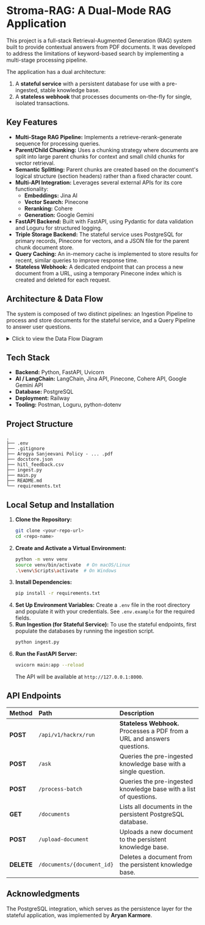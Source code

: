 # Stroma-RAG: A Dual-Mode RAG Application

This project is a full-stack Retrieval-Augmented Generation (RAG) system built to provide contextual answers from PDF documents. It was developed to address the limitations of keyword-based search by implementing a multi-stage processing pipeline.

The application has a dual architecture:
1.  A **stateful service** with a persistent database for use with a pre-ingested, stable knowledge base.
2.  A **stateless webhook** that processes documents on-the-fly for single, isolated transactions.

## Key Features

* **Multi-Stage RAG Pipeline:** Implements a retrieve-rerank-generate sequence for processing queries.
* **Parent/Child Chunking:** Uses a chunking strategy where documents are split into large parent chunks for context and small child chunks for vector retrieval.
* **Semantic Splitting:** Parent chunks are created based on the document's logical structure (section headers) rather than a fixed character count.
* **Multi-API Integration:** Leverages several external APIs for its core functionality:
    * **Embeddings:** Jina AI
    * **Vector Search:** Pinecone
    * **Reranking:** Cohere
    * **Generation:** Google Gemini
* **FastAPI Backend:** Built with FastAPI, using Pydantic for data validation and Loguru for structured logging.
* **Triple Storage Backend:** The stateful service uses PostgreSQL for primary records, Pinecone for vectors, and a JSON file for the parent chunk document store.
* **Query Caching:** An in-memory cache is implemented to store results for recent, similar queries to improve response time.
* **Stateless Webhook:** A dedicated endpoint that can process a new document from a URL, using a temporary Pinecone index which is created and deleted for each request.

## Architecture & Data Flow

The system is composed of two distinct pipelines: an Ingestion Pipeline to process and store documents for the stateful service, and a Query Pipeline to answer user questions.

<details>
<summary>Click to view the Data Flow Diagram</summary>

```mermaid
graph TD
    subgraph Ingestion Pipeline
        A[Upload Document] --> B(Chunking);
        B --> C(Embed Child Chunks);
        B --> D(Store Parent Chunks);
        B --> E(Store Document Metadata);
        C --> F[(Vector DB - Pinecone)];
        D --> H{{docstore.json}};
        E --> G[(Relational DB - PostgreSQL)];
    end

    subgraph Query Pipeline
        Q1[User Query] --> Q2(Embed Query);
        Q2 --> Q3(Vector Search for Child Chunks);
        Q3 --> Q4(Retrieve Parent Chunks);
        Q4 --> Q5(Rerank Parent Chunks);
        Q5 --> Q6(Build Prompt);
        Q6 --> Q7[LLM Response];
    end
```
</details>

## Tech Stack

* **Backend:** Python, FastAPI, Uvicorn
* **AI / LangChain:** LangChain, Jina API, Pinecone, Cohere API, Google Gemini API
* **Database:** PostgreSQL
* **Deployment:** Railway
* **Tooling:** Postman, Loguru, python-dotenv

## Project Structure

```
.
├── .env
├── .gitignore
├── Arogya Sanjeevani Policy - ... .pdf
├── docstore.json
├── hitl_feedback.csv
├── ingest.py
├── main.py
├── README.md
└── requirements.txt
```

## Local Setup and Installation

1.  **Clone the Repository:**
    ```bash
    git clone <your-repo-url>
    cd <repo-name>
    ```
2.  **Create and Activate a Virtual Environment:**
    ```bash
    python -m venv venv
    source venv/bin/activate  # On macOS/Linux
    .\venv\Scripts\activate  # On Windows
    ```
3.  **Install Dependencies:**
    ```bash
    pip install -r requirements.txt
    ```
4.  **Set Up Environment Variables:**
    Create a `.env` file in the root directory and populate it with your credentials. See `.env.example` for the required fields.
5.  **Run Ingestion (for Stateful Service):**
    To use the stateful endpoints, first populate the databases by running the ingestion script.
    ```bash
    python ingest.py
    ```
6.  **Run the FastAPI Server:**
    ```bash
    uvicorn main:app --reload
    ```
    The API will be available at `http://127.0.0.1:8000`.

## API Endpoints

| Method | Path                           | Description                                                                 |
| :----- | :----------------------------- | :-------------------------------------------------------------------------- |
| **POST** | `/api/v1/hackrx/run`           | **Stateless Webhook.** Processes a PDF from a URL and answers questions.  |
| **POST** | `/ask`                         | Queries the pre-ingested knowledge base with a single question.             |
| **POST** | `/process-batch`               | Queries the pre-ingested knowledge base with a list of questions.         |
| **GET** | `/documents`                   | Lists all documents in the persistent PostgreSQL database.                |
| **POST** | `/upload-document`             | Uploads a new document to the persistent knowledge base.                  |
| **DELETE** | `/documents/{document_id}`     | Deletes a document from the persistent knowledge base.                      |

## Acknowledgments

The PostgreSQL integration, which serves as the persistence layer for the stateful application, was implemented by **Aryan Karmore**.
